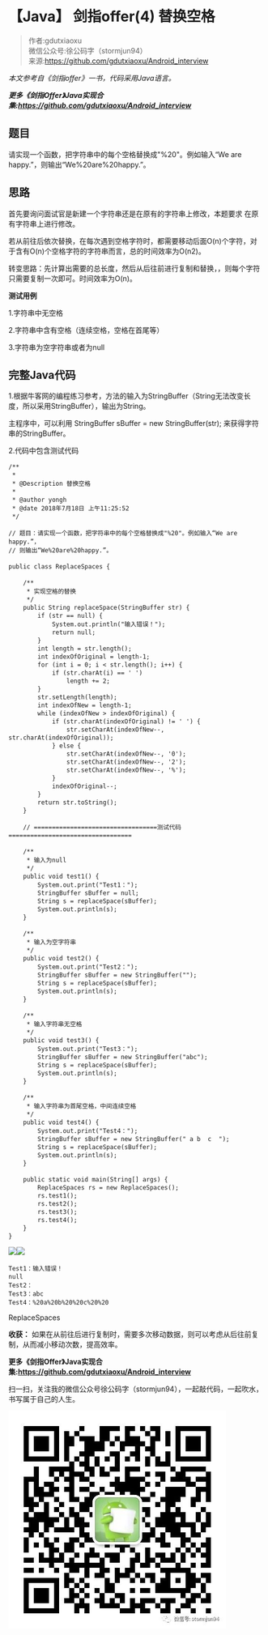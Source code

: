 # 【Java】 剑指offer(4) 替换空格  
  
> 作者:gdutxiaoxu<br/> 微信公众号:徐公码字（stormjun94）<br/>来源:https://github.com/gdutxiaoxu/Android_interview

_本文参考自《剑指offer》一书，代码采用Java语言。_

_**更多《剑指Offer》Java实现合集:https://github.com/gdutxiaoxu/Android_interview**_

## 题目

请实现一个函数，把字符串中的每个空格替换成"%20"。例如输入“We are happy.”，则输出“We%20are%20happy.”。

## 思路

首先要询问面试官是新建一个字符串还是在原有的字符串上修改，本题要求 在原有字符串上进行修改。

若从前往后依次替换，在每次遇到空格字符时，都需要移动后面O(n)个字符，对于含有O(n)个空格字符的字符串而言，总的时间效率为O(n2)。

转变思路：先计算出需要的总长度，然后从后往前进行复制和替换，，则每个字符只需要复制一次即可。时间效率为O(n)。

**测试用例**

1.字符串中无空格

2.字符串中含有空格（连续空格，空格在首尾等）

3.字符串为空字符串或者为null

## **完整Java代码**

1.根据牛客网的编程练习参考，方法的输入为StringBuffer（String无法改变长度，所以采用StringBuffer），输出为String。

主程序中，可以利用 StringBuffer sBuffer = new StringBuffer(str); 来获得字符串的StringBuffer。

2.代码中包含测试代码

    
    
    /**
     * 
     * @Description 替换空格 
     *
     * @author yongh
     * @date 2018年7月18日 上午11:25:52
     */
    
    // 题目：请实现一个函数，把字符串中的每个空格替换成"%20"。例如输入“We are happy.”，
    // 则输出“We%20are%20happy.”。
    
    public class ReplaceSpaces {
    
    	/**
    	 * 实现空格的替换
    	 */
    	public String replaceSpace(StringBuffer str) {
    		if (str == null) {
    			System.out.println("输入错误！");
    			return null;
    		}
    		int length = str.length();
    		int indexOfOriginal = length-1;
    		for (int i = 0; i < str.length(); i++) {
    			if (str.charAt(i) == ' ')
    				length += 2;
    		}
    		str.setLength(length);
    		int indexOfNew = length-1;
    		while (indexOfNew > indexOfOriginal) {
    			if (str.charAt(indexOfOriginal) != ' ') {
    				str.setCharAt(indexOfNew--, str.charAt(indexOfOriginal));
    			} else {
    				str.setCharAt(indexOfNew--, '0');
    				str.setCharAt(indexOfNew--, '2');
    				str.setCharAt(indexOfNew--, '%');
    			}
    			indexOfOriginal--;
    		}
    		return str.toString();
    	}
    	
        // ==================================测试代码==================================
    
    	/**
    	 * 输入为null
    	 */
    	public void test1() {
    		System.out.print("Test1：");
    		StringBuffer sBuffer = null;
    		String s = replaceSpace(sBuffer);
    		System.out.println(s);
    	}
    	
    	/**
    	 * 输入为空字符串
    	 */
    	public void test2() {
    		System.out.print("Test2：");
    		StringBuffer sBuffer = new StringBuffer("");
    		String s = replaceSpace(sBuffer);
    		System.out.println(s);
    	}
    	
    	/**
    	 * 输入字符串无空格
    	 */
    	public void test3() {
    		System.out.print("Test3：");
    		StringBuffer sBuffer = new StringBuffer("abc");
    		String s = replaceSpace(sBuffer);
    		System.out.println(s);
    	}
    	
    	/**
    	 * 输入字符串为首尾空格，中间连续空格
    	 */
    	public void test4() {
    		System.out.print("Test4：");
    		StringBuffer sBuffer = new StringBuffer(" a b  c  ");
    		String s = replaceSpace(sBuffer);
    		System.out.println(s);
    	}
    	
    	public static void main(String[] args) {
    		ReplaceSpaces rs = new ReplaceSpaces();
    		rs.test1();
    		rs.test2();
    		rs.test3();
    		rs.test4();
    	}
    }

![](https://images.cnblogs.com/OutliningIndicators/ContractedBlock.gif)![](https://images.cnblogs.com/OutliningIndicators/ExpandedBlockStart.gif)

    
    
    Test1：输入错误！
    null
    Test2：
    Test3：abc
    Test4：%20a%20b%20%20c%20%20

ReplaceSpaces

**收获：** 如果在从前往后进行复制时，需要多次移动数据，则可以考虑从后往前复制，从而减小移动次数，提高效率。

**更多《剑指Offer》Java实现合集:https://github.com/gdutxiaoxu/Android_interview**

扫一扫，关注我的微信公众号徐公码字（stormjun94），一起敲代码，一起吹水，书写属于自己的人生。

![](https://raw.githubusercontent.com/gdutxiaoxu/blog_pic/master/offer/20200722234908.png)